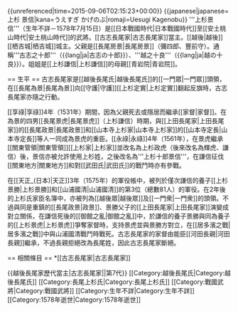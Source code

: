{{unreferenced|time=2015-09-06T02:15:23+00:00}}
{{japanese|japanese=上杉 景信|kana=うえすぎ かげのぶ|romaji=Uesugi Kagenobu}}
'''上杉景信'''（生年不詳－1578年7月15日）是[[日本戰國時代|日本戰國時代]]至[[安土桃山時代|安土桃山時代]]的武將。[[古志長尾家|古志長尾家]]當主。[[越後|越後]][[栖吉城|栖吉城]]城主。父親是[[長尾房景|長尾房景]]（彌四郎、豐前守）。通稱'''古志之十郎'''（{{lang|ja|古志の十郎}}）、'''越之十良'''（{{lang|ja|越の十良}}）。姐姐是[[上杉謙信|上杉謙信]]的母親[[青岩院|青岩院]]。

== 生平 ==
古志長尾家是[[越後長尾氏|越後長尾氏]]的[[一門眾|一門眾]]頭領，在[[長尾為景|長尾為景]]向[[守護|守護]][[上杉定實|上杉定實]]翻起反旗時，古志長尾家亦隨之行動。

[[享祿|享祿]]4年（1531年）期間，因為父親死去或隱居而繼承[[家督|家督]]。在為景的四男[[長尾景虎|長尾景虎]]（上杉謙信）時期，與[[上田長尾家|上田長尾家]]的[[長尾政景|長尾政景]]和[[山本寺上杉家|山本寺上杉家]]的[[山本寺定長|山本寺定長]]等人一同成為景虎的重臣。[[永祿|永祿]]4年（1561年），在景虎繼承[[關東管領|關東管領]][[上杉家|上杉家]]並改名為上杉政虎（後來改名為輝虎、謙信）後，景信亦被允許使用上杉姓，之後改名為'''上杉十郎景信'''，在謙信征伐[[關東地方|關東地方]]和對[[武田氏|武田氏]]的戰鬥時亦有參戰。

在[[天正_(日本)|天正]]3年（1575年）的軍役帳中，被列於僅次謙信的養子[[上杉景勝|上杉景勝]]和[[山浦國清|山浦國清]]的第3位（總數81人）的軍役。在2年後的上杉氏家臣名簿中，亦被列為[[越後眾|越後眾]]及[[一門衆|一門衆]]的頭領。不過與同是重鎮的[[長尾政景|政景]]、景勝父子的[[上田長尾家|上田長尾家]]演變成對立關係，在謙信死後的[[御館之亂|御館之亂]]中，於謙信的養子景勝與同為養子的[[上杉景虎|上杉景虎]]爭奪家督時，支持景虎並與景勝方對立，在[[居多濱之戰|居多濱之戰]]中與山浦國清戰鬥時戰死。古志長尾家的家督由能臣[[河田長親|河田長親]]繼承，不過長親拒絕改為長尾姓，因此古志長尾家斷絕。

== 相關條目 ==
*[[古志長尾家|古志長尾家]]

{{越後長尾家歷代當主|古志長尾家||第7代}}
[[Category:越後長尾氏|Category:越後長尾氏]]
[[Category:長尾上杉氏|Category:長尾上杉氏]]
[[Category:戰國武將|Category:戰國武將]]
[[Category:生年不詳|Category:生年不詳]]
[[Category:1578年逝世|Category:1578年逝世]]